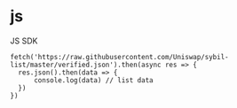 # js
JS SDK


    fetch('https://raw.githubusercontent.com/Uniswap/sybil-list/master/verified.json').then(async res => {
      res.json().then(data => {
          console.log(data) // list data 
      })
    })
